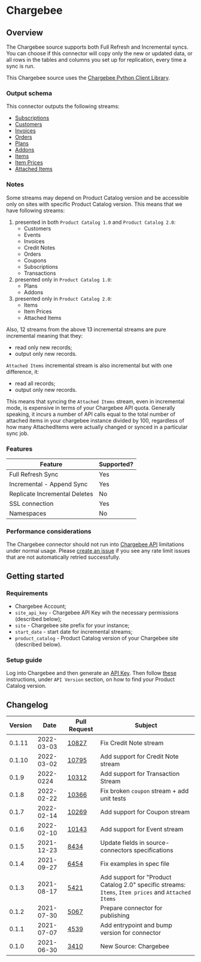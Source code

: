 # Chargebee

## Overview

The Chargebee source supports both Full Refresh and Incremental syncs. You can choose if this connector will copy only the new or updated data, or all rows in the tables and columns you set up for replication, every time a sync is run.

This Chargebee source uses the [Chargebee Python Client Library](https://github.com/chargebee/chargebee-python/).

### Output schema

This connector outputs the following streams:

* [Subscriptions](https://apidocs.chargebee.com/docs/api/subscriptions?prod\_cat\_ver=2#list\_subscriptions)
* [Customers](https://apidocs.chargebee.com/docs/api/customers?prod\_cat\_ver=2#list\_customers)
* [Invoices](https://apidocs.chargebee.com/docs/api/invoices?prod\_cat\_ver=2#list\_invoices)
* [Orders](https://apidocs.chargebee.com/docs/api/orders?prod\_cat\_ver=2#list\_orders)
* [Plans](https://apidocs.chargebee.com/docs/api/plans?prod\_cat\_ver=1\&lang=curl#list\_plans)
* [Addons](https://apidocs.chargebee.com/docs/api/addons?prod\_cat\_ver=1\&lang=curl#list\_addons)
* [Items](https://apidocs.chargebee.com/docs/api/items?prod\_cat\_ver=2#list\_items)
* [Item Prices](https://apidocs.chargebee.com/docs/api/item\_prices?prod\_cat\_ver=2#list\_item\_prices)
* [Attached Items](https://apidocs.chargebee.com/docs/api/attached\_items?prod\_cat\_ver=2#list\_attached\_items)

### Notes

Some streams may depend on Product Catalog version and be accessible only on sites with specific Product Catalog version. This means that we have following streams:

1. presented in both `Product Catalog 1.0` and `Product Catalog 2.0`:
   * Customers
   * Events
   * Invoices
   * Credit Notes
   * Orders
   * Coupons
   * Subscriptions
   * Transactions
2. presented only in `Product Catalog 1.0`:
   * Plans
   * Addons
3. presented only in `Product Catalog 2.0`:
   * Items
   * Item Prices
   * Attached Items

Also, 12 streams from the above 13 incremental streams are pure incremental meaning that they:

* read only new records;
* output only new records.

`Attached Items` incremental stream is also incremental but with one difference, it:

* read all records;
* output only new records.

This means that syncing the `Attached Items` stream, even in incremental mode, is expensive in terms of your Chargebee API quota. Generally speaking, it incurs a number of API calls equal to the total number of attached items in your chargebee instance divided by 100, regardless of how many AttachedItems were actually changed or synced in a particular sync job.

### Features

| Feature                       | Supported? |
| ----------------------------- | ---------- |
| Full Refresh Sync             | Yes        |
| Incremental - Append Sync     | Yes        |
| Replicate Incremental Deletes | No         |
| SSL connection                | Yes        |
| Namespaces                    | No         |

### Performance considerations

The Chargebee connector should not run into [Chargebee API](https://apidocs.chargebee.com/docs/api?prod\_cat\_ver=2#api\_rate\_limits) limitations under normal usage. Please [create an issue](https://github.com/airbytehq/airbyte/issues) if you see any rate limit issues that are not automatically retried successfully.

## Getting started

### Requirements

* Chargebee Account;
* `site_api_key` - Chargebee API Key wih the necessary permissions (described below);
* `site` - Chargebee site prefix for your instance;
* `start_date` - start date for incremental streams;
* `product_catalog` - Product Catalog version of your Chargebee site (described below).

### Setup guide

Log into Chargebee and then generate an [API Key](https://apidocs.chargebee.com/docs/api?prod\_cat\_ver=2#api\_authentication). Then follow [these](https://apidocs.chargebee.com/docs/api?prod\_cat\_ver=2) instructions, under `API Version` section, on how to find your Product Catalog version.

## Changelog

| Version | Date       | Pull Request                                             | Subject                                                                                             |
| ------- | ---------- | -------------------------------------------------------- | --------------------------------------------------------------------------------------------------- |
| 0.1.11  | 2022-03-03 | [10827](https://github.com/airbytehq/airbyte/pull/10827) | Fix Credit Note stream                                                                              |
| 0.1.10  | 2022-03-02 | [10795](https://github.com/airbytehq/airbyte/pull/10795) | Add support for Credit Note stream                                                                  |
| 0.1.9   | 2022-0224  | [10312](https://github.com/airbytehq/airbyte/pull/10312) | Add support for Transaction Stream                                                                  |
| 0.1.8   | 2022-02-22 | [10366](https://github.com/airbytehq/airbyte/pull/10366) | Fix broken `coupon` stream + add unit tests                                                         |
| 0.1.7   | 2022-02-14 | [10269](https://github.com/airbytehq/airbyte/pull/10269) | Add support for Coupon stream                                                                       |
| 0.1.6   | 2022-02-10 | [10143](https://github.com/airbytehq/airbyte/pull/10143) | Add support for Event stream                                                                        |
| 0.1.5   | 2021-12-23 | [8434](https://github.com/airbytehq/airbyte/pull/8434)   | Update fields in source-connectors specifications                                                   |
| 0.1.4   | 2021-09-27 | [6454](https://github.com/airbytehq/airbyte/pull/6454)   | Fix examples in spec file                                                                           |
| 0.1.3   | 2021-08-17 | [5421](https://github.com/airbytehq/airbyte/pull/5421)   | Add support for "Product Catalog 2.0" specific streams: `Items`, `Item prices` and `Attached Items` |
| 0.1.2   | 2021-07-30 | [5067](https://github.com/airbytehq/airbyte/pull/5067)   | Prepare connector for publishing                                                                    |
| 0.1.1   | 2021-07-07 | [4539](https://github.com/airbytehq/airbyte/pull/4539)   | Add entrypoint and bump version for connector                                                       |
| 0.1.0   | 2021-06-30 | [3410](https://github.com/airbytehq/airbyte/pull/3410)   | New Source: Chargebee                                                                               |

